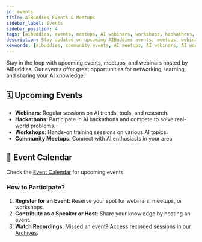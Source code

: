 ```yaml
---
id: events
title: AIBuddies Events & Meetups
sidebar_label: Events
sidebar_position: 4
tags: [aibuddies, events, meetups, AI webinars, workshops, hackathons, AI community]
description: Stay updated on upcoming AIBuddies events, meetups, webinars, and workshops.
keywords: [aibuddies, community events, AI meetups, AI webinars, AI workshops, hackathons, AI community]
---
```


Stay in the loop with upcoming events, meetups, and webinars hosted by AIBuddies. Our events offer great opportunities for networking, learning, and sharing your AI knowledge.

## 🗓️ Upcoming Events

- **Webinars**: Regular sessions on AI trends, tools, and research.
- **Hackathons**: Participate in AI hackathons and compete to solve real-world problems.
- **Workshops**: Hands-on training sessions on various AI topics.
- **Community Meetups**: Connect with AI enthusiasts in your area.

## 📅 Event Calendar

Check the [Event Calendar](#) for upcoming events.

### How to Participate?

1. **Register for an Event**: Reserve your spot for webinars, meetups, or workshops.
2. **Contribute as a Speaker or Host**: Share your knowledge by hosting an event.
3. **Watch Recordings**: Missed an event? Access recorded sessions in our [Archives](#).

